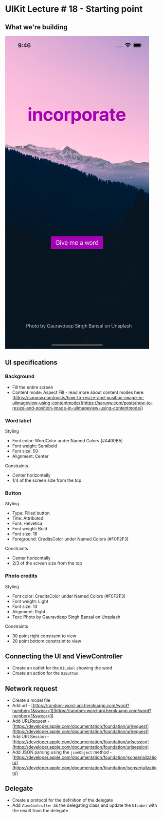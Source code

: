 # UIKit Lecture # 18 - Starting point

## What we're building
![App Screenshot](screenshot.png)

## UI specifications
### Background

- Fill the entire screen
- Content mode: Aspect Fill - read more about content modes here: [https://sarunw.com/posts/how-to-resize-and-position-image-in-uiimageview-using-contentmode/](https://sarunw.com/posts/how-to-resize-and-position-image-in-uiimageview-using-contentmode/)

### Word label

Styling

- Font color: WordColor under Named Colors (#A400B5)
- Font weight: Semibold
- Font size: 50
- Alignment: Center

Constraints

- Center horizontally
- 1/4 of the screen size from the top

### Button

Styling

- Type: Filled button
- Title: Attributed
- Font: Helvetica
- Font weight: Bold
- Font size: 18
- Foreground: CreditsColor under Named Colors (#F0F2F3)

Constraints

- Center horizontally
- 2/3 of the screen size from the top

### Photo credits

Styling

- Font color: CreditsColor under Named Colors (#F0F2F3)
- Font weight: Light
- Font size: 13
- Alignment: Right
- Text: Photo by Gauravdeep Singh Bansal on Unsplash

Constraints

- 30 point right constraint to view
- 20 point bottom constraint to view


## Connecting the UI and ViewController
- Create an outlet for the `UILabel` showing the word
- Create an action for the `UIButton`


## Network request
- Create a model file
- Add url - [https://random-word-api.herokuapp.com/word?number=1&swear=1](https://random-word-api.herokuapp.com/word?number=1&swear=1)
- Add URLRequest - [https://developer.apple.com/documentation/foundation/urlrequest](https://developer.apple.com/documentation/foundation/urlrequest)
- Add URLSession - [https://developer.apple.com/documentation/foundation/urlsession](https://developer.apple.com/documentation/foundation/urlsession)
- Add JSON parsing using the `jsonObject` method - [https://developer.apple.com/documentation/foundation/jsonserialization/](https://developer.apple.com/documentation/foundation/jsonserialization/)


## Delegate
- Create a protocol for the definition of the delegate
- Add `ViewController` as the delegating class and update the `UILabel` with the result from the delegate
